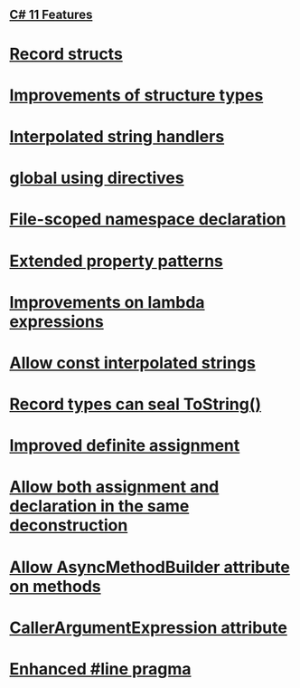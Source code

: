 [C# 11 Features](https://learn.microsoft.com/en-us/dotnet/csharp/whats-new/csharp-10)
---

# [Record structs](https://learn.microsoft.com/en-us/dotnet/csharp/whats-new/csharp-10#record-structs)

# [Improvements of structure types](https://learn.microsoft.com/en-us/dotnet/csharp/whats-new/csharp-10#improvements-of-structure-types)

# [Interpolated string handlers](https://learn.microsoft.com/en-us/dotnet/csharp/whats-new/csharp-10#interpolated-string-handler)

# [global using directives](https://learn.microsoft.com/en-us/dotnet/csharp/whats-new/csharp-10#global-using-directives)

# [File-scoped namespace declaration](https://learn.microsoft.com/en-us/dotnet/csharp/whats-new/csharp-10#file-scoped-namespace-declaration)

# [Extended property patterns](https://learn.microsoft.com/en-us/dotnet/csharp/whats-new/csharp-10#extended-property-patterns)

# [Improvements on lambda expressions](https://learn.microsoft.com/en-us/dotnet/csharp/whats-new/csharp-10#lambda-expression-improvements)

# [Allow const interpolated strings](https://learn.microsoft.com/en-us/dotnet/csharp/whats-new/csharp-10#constant-interpolated-strings)

# [Record types can seal ToString()](https://learn.microsoft.com/en-us/dotnet/csharp/whats-new/csharp-10#record-types-can-seal-tostring)

# [Improved definite assignment](https://learn.microsoft.com/en-us/dotnet/csharp/whats-new/csharp-10#improved-definite-assignment)

# [Allow both assignment and declaration in the same deconstruction](https://learn.microsoft.com/en-us/dotnet/csharp/whats-new/csharp-10#assignment-and-declaration-in-same-deconstruction)

# [Allow AsyncMethodBuilder attribute on methods](https://learn.microsoft.com/en-us/dotnet/csharp/whats-new/csharp-10#allow-asyncmethodbuilder-attribute-on-methods)

# [CallerArgumentExpression attribute](https://learn.microsoft.com/en-us/dotnet/csharp/whats-new/csharp-10#callerargumentexpression-attribute-diagnostics)

# [Enhanced #line pragma](https://learn.microsoft.com/en-us/dotnet/csharp/whats-new/csharp-10#enhanced-line-pragma)


